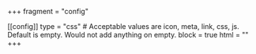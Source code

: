 +++
fragment = "config"

[[config]]
  type = "css" # Acceptable values are icon, meta, link, css, js. Default is empty. Would not add anything on empty.
  block = true
  html = "<link rel='stylesheet' href='https://fonts.googleapis.com/css?family=Lato:r,b&display=swap'>"
+++
